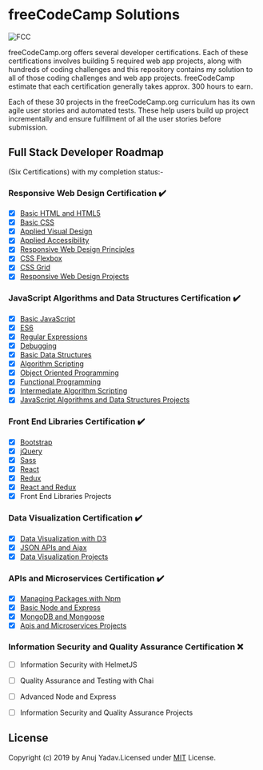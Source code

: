 # freeCodeCamp Solutions

![FCC ][fcc-img]

[fcc-img]:https://camo.githubusercontent.com/60c67cf9ac2db30d478d21755289c423e1f985c6/68747470733a2f2f73332e616d617a6f6e6177732e636f6d2f66726565636f646563616d702f776964652d736f6369616c2d62616e6e65722e706e67

freeCodeCamp.org offers several developer certifications. Each of these certifications involves building 5 required web app projects, along with hundreds of coding challenges and this repository contains my solution to all of those coding challenges and web app projects. freeCodeCamp estimate that each certification generally takes approx. 300 hours to earn.

Each of these 30 projects in the freeCodeCamp.org curriculum has its own agile user stories and automated tests. These help users build up project incrementally and ensure fulfillment of all the user stories before submission.

## Full Stack Developer Roadmap 
   (Six Certifications) with my completion status:-


 ### **Responsive Web Design Certification** :heavy_check_mark: 

* [x] [Basic HTML and HTML5](https://github.com/yadavanuj1996/freecodecamp-solutions/tree/master/Responsive%20Web%20Design%20Certification)
* [x] [Basic CSS](https://github.com/yadavanuj1996/freecodecamp-solutions/tree/master/Responsive%20Web%20Design%20Certification)
* [x] [Applied Visual Design](https://github.com/yadavanuj1996/freecodecamp-solutions/tree/master/Responsive%20Web%20Design%20Certification/applied%20visual%20design)
* [x] [Applied Accessibility](https://github.com/yadavanuj1996/freecodecamp-solutions/tree/master/Responsive%20Web%20Design%20Certification/applied%20accessibility)
* [x] [Responsive Web Design Principles](https://github.com/yadavanuj1996/freecodecamp-solutions/tree/master/Responsive%20Web%20Design%20Certification/responsive%20web%20design%20principles)
* [x] [CSS Flexbox](https://github.com/yadavanuj1996/freecodecamp-solutions/tree/master/Responsive%20Web%20Design%20Certification/css%20flexbox)
* [x] [CSS Grid](https://github.com/yadavanuj1996/freecodecamp-solutions/tree/master/Responsive%20Web%20Design%20Certification/css%20grid)
* [x] [Responsive Web Design Projects](https://github.com/yadavanuj1996/freecodecamp-solutions/tree/master/Responsive%20Web%20Design%20Certification/responsive%20web%20design%20projects)

### JavaScript Algorithms and Data Structures Certification :heavy_check_mark: 
* [x] [Basic JavaScript](https://github.com/yadavanuj1996/freecodecamp-solutions/tree/master/Javascript%20Algorithms%20And%20Data%20Structures%20Certification/Basic%20Javascript)
* [x] [ES6](https://github.com/yadavanuj1996/freecodecamp-solutions/tree/master/Javascript%20Algorithms%20And%20Data%20Structures%20Certification/ES6)
* [x] [Regular Expressions](https://github.com/yadavanuj1996/freecodecamp-solutions/tree/master/Javascript%20Algorithms%20And%20Data%20Structures%20Certification/Regular%20Expressions)
* [x] [Debugging](https://github.com/yadavanuj1996/freecodecamp-solutions/tree/master/Javascript%20Algorithms%20And%20Data%20Structures%20Certification/Debugging)
* [x] [Basic Data Structures](https://github.com/yadavanuj1996/freecodecamp-solutions/tree/master/Javascript%20Algorithms%20And%20Data%20Structures%20Certification/Basic%20Data%20Structures)
* [x] [Algorithm Scripting](https://github.com/yadavanuj1996/freecodecamp-solutions/tree/master/Javascript%20Algorithms%20And%20Data%20Structures%20Certification/Basic%20Algorithm%20Scripting)
* [x] [Object Oriented Programming](https://github.com/yadavanuj1996/freecodecamp-solutions/tree/master/Javascript%20Algorithms%20And%20Data%20Structures%20Certification/Object%20Oriented%20Programming)
* [x] [Functional Programming](https://github.com/yadavanuj1996/freecodecamp-solutions/tree/master/Javascript%20Algorithms%20And%20Data%20Structures%20Certification/Functional%20Programming)
* [x] [Intermediate Algorithm Scripting](https://github.com/yadavanuj1996/freecodecamp-solutions/tree/master/Javascript%20Algorithms%20And%20Data%20Structures%20Certification/Intermediate%20Algorithm%20Scripting)
* [x] [JavaScript Algorithms and Data Structures Projects](https://github.com/yadavanuj1996/freecodecamp-solutions/tree/master/Javascript%20Algorithms%20And%20Data%20Structures%20Certification/JavaScript%20Algorithms%20and%20Data%20Structures%20Projects)

### Front End Libraries Certification :heavy_check_mark:
* [x] [Bootstrap](https://github.com/yadavanuj1996/freecodecamp-solutions/tree/master/Front%20End%20Libraries%20Certification/Bootstrap)
* [x] [jQuery](https://github.com/yadavanuj1996/freecodecamp-solutions/tree/master/Front%20End%20Libraries%20Certification/jQuery)
* [x] [Sass](https://github.com/yadavanuj1996/freecodecamp-solutions/tree/master/Front%20End%20Libraries%20Certification/Sass)
* [x] [React](https://github.com/yadavanuj1996/freecodecamp-solutions/tree/master/Front%20End%20Libraries%20Certification/React)
* [x] [Redux](https://github.com/yadavanuj1996/freecodecamp-solutions/tree/master/Front%20End%20Libraries%20Certification/Redux)
* [x] [React and Redux](https://github.com/yadavanuj1996/freecodecamp-solutions/tree/master/Front%20End%20Libraries%20Certification/React%20and%20Redux)
* [x] Front End Libraries Projects

### Data Visualization Certification :heavy_check_mark:
* [x] [Data Visualization with D3](https://github.com/yadavanuj1996/freecodecamp-solutions/tree/master/Data%20Visualization%20Certification/Data%20Visualization%20with%20D3)
* [x] [JSON APIs and Ajax](https://github.com/yadavanuj1996/freecodecamp-solutions/tree/master/Data%20Visualization%20Certification/JSON%20APIs%20and%20Ajax)
* [x] [Data Visualization Projects](https://github.com/yadavanuj1996/freecodecamp-solutions/tree/master/Data%20Visualization%20Certification/Data%20Visualization%20Projects)

### APIs and Microservices Certification :heavy_check_mark:
* [x] [Managing Packages with Npm](https://github.com/yadavanuj1996/freecodecamp-solutions/tree/master/APIs%20and%20Microservices%20Certification/Managing%20Packages%20with%20Npm)
* [x] [Basic Node and Express](https://github.com/yadavanuj1996/freecodecamp-solutions/tree/master/APIs%20and%20Microservices%20Certification/Basic%20Node%20and%20Express)
* [x] [MongoDB and Mongoose](https://github.com/yadavanuj1996/freecodecamp-solutions/tree/master/APIs%20and%20Microservices%20Certification/MongoDB%20and%20Mongoose)
* [x] [Apis and Microservices Projects](https://github.com/yadavanuj1996/freecodecamp-solutions/tree/master/APIs%20and%20Microservices%20Certification/APIs%20and%20Microservices%20Projects)

### Information Security and Quality Assurance Certification :x:
* [ ] Information Security with HelmetJS
* [ ] Quality Assurance and Testing with Chai
* [ ] Advanced Node and Express
* [ ] Information Security and Quality Assurance Projects


## License
Copyright (c) 2019 by Anuj Yadav.Licensed under [MIT](https://choosealicense.com/licenses/mit/) License.
